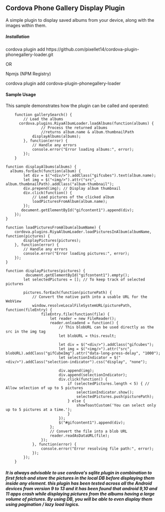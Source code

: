 <h2>Cordova Phone Gallery Display Plugin</h2>
<p>A simple plugin to display saved albums from your device, along with the images within them.</p>

<h5>Installation</h5>
<p></p>cordova plugin add https://github.com/pixellet14/cordova-plugin-phonegallery-loader.git

OR 

Npmjs (NPM Registry)

cordova plugin add cordova-plugin-phonegallery-loader</p>


<h4>Sample Usage</h4>
This sample demonstrates how the plugin can be called and operated:


        function gallerySearch() {
            // Load the albums
          cordova.plugins.RiyaAlbumLoader.loadAlbums(function(albums) {
                    // Process the returned albums
                    //returns album.name & album.thumbnailPath
                displayAlbums(albums);
            }, function(error) {
                // Handle any errors
                console.error("Error loading albums:", error);
            });
        }

    function displayAlbums(albums) {    
      albums.forEach(function(album) {
            let div = $("<div/>").addClass("gifcubes").text(album.name);
            let img = $("<img/>").attr("src", album.thumbnailPath).addClass("album-thumbnail");
            div.prepend(img); // Display album thumbnail
            div.click(function() {
                // Load pictures of the clicked album
                loadPicturesFromAlbum(album.name);
            });
           document.getElementById("gifcontent1").append(div);
        });
    }

    function loadPicturesFromAlbum(albumName) {
        cordova.plugins.RiyaAlbumLoader.loadPicturesInAlbum(albumName, function(pictures) {
            displayPictures(pictures);
        }, function(error) {
            // Handle any errors
            console.error("Error loading pictures:", error);
        });
    }

    function displayPictures(pictures) {
             document.getElementById("gifcontent1").empty();
            let selectedPictures = []; // To keep track of selected pictures
        
            pictures.forEach(function(picturePath) {
                // Convert the native path into a usable URL for the WebView
                window.resolveLocalFileSystemURL(picturePath, function(fileEntry) {
                    fileEntry.file(function(file) {
                        let reader = new FileReader();
                        reader.onloadend = function() {
                            // This blobURL can be used directly as the src in the img tag
                            let blobURL = this.result;
        
                            let div = $("<div/>").addClass("gifcubes");
                            let img = $("<img/>").attr("src", blobURL).addClass("gifCubeImg").attr("data-long-press-delay", "1000");
                            let selectionIndicator = $("<div/>").addClass("selection-indicator").css("display", "none");
        
                            div.append(img);
                            div.append(selectionIndicator);
                            div.click(function() {
                                if (selectedPictures.length < 5) { // Allow selection of up to 5 pictures
                                    selectionIndicator.show();
                                    selectedPictures.push(picturePath);
                                } else {
                                    showToastCustom('You can select only up to 5 pictures at a time.');
                                }
                            });
                            $("#gifcontent1").append(div);
                        };
                        // Convert the file into a blob URL
                        reader.readAsDataURL(file);
                    });
                }, function(error) {
                    console.error("Error resolving file path:", error);
                });
            });
        }


<h5>It is always advisable to use cordova's sqlite plugin in combination to first fetch and store the pictures in the local DB before displaying them inside any element. this plugin has been tested across all the Android devices from version 9 to 13 and it has been found that android 9,10 and 11 apps crash while displaying pictures from the albums having a large volume of pictures. By using DB, you will be able to even display them using pagination / lazy load logics.<h5>
